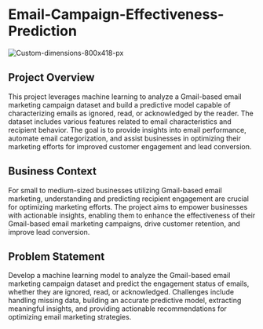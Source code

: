 # Email-Campaign-Effectiveness-Prediction
![Custom-dimensions-800x418-px](https://github.com/dipakpatil2001/Email-Campaign-Effectiveness-Prediction-Classification/assets/123900322/551adf8f-f4d7-44d1-a6b5-6ab8ccdd770c)

## Project Overview

This project leverages machine learning to analyze a Gmail-based email marketing campaign dataset and build a predictive model capable of characterizing emails as ignored, read, or acknowledged by the reader. The dataset includes various features related to email characteristics and recipient behavior. The goal is to provide insights into email performance, automate email categorization, and assist businesses in optimizing their marketing efforts for improved customer engagement and lead conversion.

## Business Context

For small to medium-sized businesses utilizing Gmail-based email marketing, understanding and predicting recipient engagement are crucial for optimizing marketing efforts. The project aims to empower businesses with actionable insights, enabling them to enhance the effectiveness of their Gmail-based email marketing campaigns, drive customer retention, and improve lead conversion.


## Problem Statement

Develop a machine learning model to analyze the Gmail-based email marketing campaign dataset and predict the engagement status of emails, whether they are ignored, read, or acknowledged. Challenges include handling missing data, building an accurate predictive model, extracting meaningful insights, and providing actionable recommendations for optimizing email marketing strategies.





